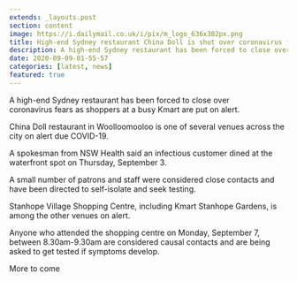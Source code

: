 ```yaml
---
extends: _layouts.post
section: content
image: https://i.dailymail.co.uk/i/pix/m_logo_636x382px.png 
title: High-end Sydney restaurant China Doll is shut over coronavirus fears 
description: A high-end Sydney restaurant has been forced to close over coronavirus fears as shoppers at a busy Kmart are put on alert. 
date: 2020-09-09-01-55-57 
categories: [latest, news] 
featured: true 
--- 
```

A high-end Sydney restaurant has been forced to close over coronavirus fears as shoppers at a busy Kmart are put on alert.

China Doll restaurant in Woolloomooloo is one of several venues across the city on alert due COVID-19. 

A spokesman from NSW Health said an infectious customer dined at the waterfront spot on Thursday, September 3. 

A small number of patrons and staff were considered close contacts and have been directed to self-isolate and seek testing.

Stanhope Village Shopping Centre, including Kmart Stanhope Gardens, is among the other venues on alert. 

Anyone who attended the shopping centre on Monday, September 7, between 8.30am-9.30am are considered causal contacts and are being asked to get tested if symptoms develop.   

More to come 


